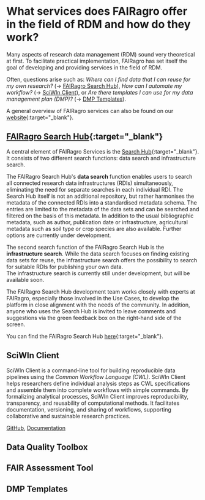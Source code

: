 # What services does FAIRagro offer in the field of RDM and how do they work?

Many aspects of research data management (RDM) sound very theoretical at first.
To facilitate practical implementation, FAIRagro has set itself the goal of developing and providing services in the field of RDM.

Often, questions arise such as: 
*Where can I find data that I can reuse for my own research?* (&rarr; [FAIRagro Search Hub](#fairagro-search-hub)), 
*How can I automate my workflow?* (&rarr; [SciWIn Client](#sciwin-client)), or
*Are there templates I can use for my data management plan (DMP)?* (&rarr; [DMP Templates](#dmp-templates)).

A general overview of FAIRagro services can also be found on our [website](https://fairagro.net/en/){:target="_blank"}.


## [FAIRagro Search Hub](https://search-hub.fairagro.net/){:target="_blank"}
A central element of FAIRagro Services is the [Search Hub](https://search-hub.fairagro.net/){:target="_blank"}.
It consists of two different search functions: data search and infrastructure search.

The FAIRagro Search Hub's **data search** function enables users to search all connected research data infrastructures (RDIs) simultaneously, eliminating the need for separate searches in each individual RDI.
The Search Hub itself is not an additional repository, but rather harmonises the metadata of the connected RDIs into a standardised metadata schema.
The entries are limited to the metadata of the data sets and can be searched and filtered on the basis of this metadata.
In addition to the usual bibliographic metadata, such as author, publication date or infrastructure, agricultural metadata such as soil type or crop species are also available.
Further options are currently under development.

The second search function of the FAIRagro Search Hub is the **infrastructure search**.
While the data search focuses on finding existing data sets for reuse, the infrastructure search offers the possibility to search for suitable RDIs for publishing your own data.  
The infrastructure search is currently still under development, but will be available soon.

The FAIRagro Search Hub development team works closely with experts at FAIRagro, especially those involved in the Use Cases, to develop the platform in close alignment with the needs of the community.
In addition, anyone who uses the Search Hub is invited to leave comments and suggestions via the green feedback box on the right-hand side of the screen.

You can find the FAIRagro Search Hub [here](https://search-hub.fairagro.net/){:target="_blank"}.


## SciWIn Client
SciWIn Client is a command-line tool for building reproducible data pipelines using the _Common Workflow Language (CWL)_. SciWIn Client helps researchers define individual analysis steps as CWL specifications and assemble them into complete workflows with simple commands.
By formalizing analytical processes, SciWIn Client improves reproducibility, transparency, and reusability of computational methods. It facilitates documentation, versioning, and sharing of workflows, supporting collaborative and sustainable research practices.

[GitHub](https://github.com/fairagro/m4.4_sciwin_client), [Documentation](https://fairagro.github.io/m4.4_sciwin_client/)

## Data Quality Toolbox

## FAIR Assessment Tool

## DMP Templates
